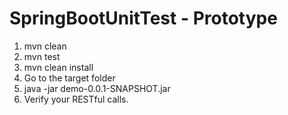 # SpringBootUnitTest - Prototype

1. mvn clean
2. mvn test
3. mvn clean install 
4. Go to the target folder
5. java -jar demo-0.0.1-SNAPSHOT.jar
6. Verify your RESTful calls.

